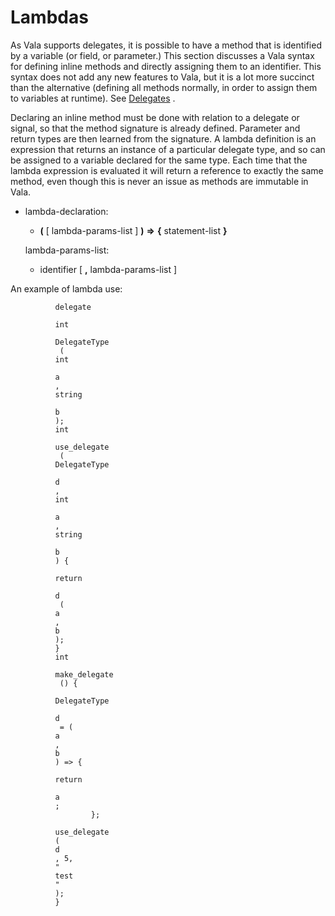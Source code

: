 <div id="lambdas" class="section level1">

Lambdas
=======

As Vala supports delegates, it is possible to have a method that is
identified by a variable (or field, or parameter.) This section
discusses a Vala syntax for defining inline methods and directly
assigning them to an identifier. This syntax does not add any new
features to Vala, but it is a lot more succinct than the alternative
(defining all methods normally, in order to assign them to variables at
runtime). See
[Delegates](http://wiki.gnome.org/action/show/Projects/Vala/Manual/Export/Vala/Manual/Delegates#)
.

Declaring an inline method must be done with relation to a delegate or
signal, so that the method signature is already defined. Parameter and
return types are then learned from the signature. A lambda definition is
an expression that returns an instance of a particular delegate type,
and so can be assigned to a variable declared for the same type. Each
time that the lambda expression is evaluated it will return a reference
to exactly the same method, even though this is never an issue as
methods are immutable in Vala.

-   lambda-declaration:

    -   **(** [ lambda-params-list ] **)** **=\>** **{** statement-list
        **}**

    lambda-params-list:

    -   identifier [ **,** lambda-params-list ]

An example of lambda use:

``` {.vala}
          delegate
           
          int
           
          DelegateType
           (
          int
           
          a
          , 
          string
           
          b
          );
          int
           
          use_delegate
           (
          DelegateType
           
          d
          , 
          int
           
          a
          , 
          string
           
          b
          ) {
                  
          return
           
          d
           (
          a
          , 
          b
          );
          }
          int
           
          make_delegate
           () {
                  
          DelegateType
           
          d
           = (
          a
          , 
          b
          ) => {
                 
          return
           
          a
          ;
                  };
                  
          use_delegate
          (
          d
          , 5, 
          "
          test
          "
          );
          }
        
```

</div>
